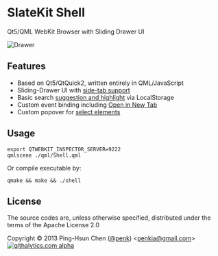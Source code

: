# SlateKit Shell
Qt5/QML WebKit Browser with Sliding Drawer UI 

![Drawer](https://raw.github.com/penk/SlateKit/master/Shell/screenshot.png)

## Features 

- Based on Qt5/QtQuick2, written entirely in QML/JavaScript
- Sliding-Drawer UI with [side-tab support](https://raw.github.com/penk/SlateKit/master/Shell/screenshots/drawer.gif)
- Basic search [suggestion and highlight](https://raw.github.com/penk/SlateKit/master/Shell/screenshots/suggestion.png) via LocalStorage 
- Custom event binding including [Open in New Tab](https://raw.github.com/penk/SlateKit/master/Shell/screenshots/new_tab.gif)
- Custom popover for [select elements](https://raw.github.com/penk/SlateKit/master/Shell/screenshots/popover.png)

## Usage

    export QTWEBKIT_INSPECTOR_SERVER=9222
    qmlscene ./qml/Shell.qml

Or compile executable by:

    qmake && make && ./shell

## License 
The source codes are, unless otherwise specified, distributed under the terms of the Apache License 2.0

Copyright © 2013 Ping-Hsun Chen ([@penk](http://twitter.com/penk)) <[penkia@gmail.com](mailto:penkia@gmail.com)>
[![githalytics.com alpha](https://cruel-carlota.pagodabox.com/fbf22fe6e291e9f9a1c76036c8766f5e "githalytics.com")](http://githalytics.com/penk/SlateKit)
